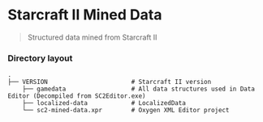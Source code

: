 # Starcraft II Mined Data

> Structured data mined from Starcraft II

### Directory layout

    .
    ├── VERSION                       # Starcraft II version
        ├── gamedata                  # All data structures used in Data Editor (Decompiled from SC2Editor.exe)
        ├── localized-data            # LocalizedData
        └── sc2-mined-data.xpr        # Oxygen XML Editor project